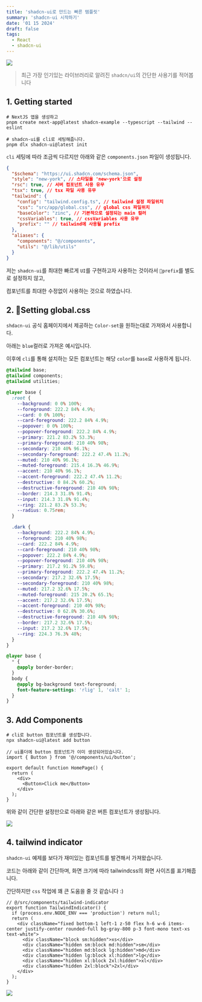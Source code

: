```yaml
---
title: 'shadcn-ui로 만드는 빠른 템플릿'
summary: 'shadcn-ui 시작하기'
date: '01 15 2024'
draft: false
tags:
  - React
  - shadcn-ui
---
```


![](https://i.imgur.com/MhDG4uR.png)

> 최근 가장 인기있는 라이브러리로 알려진 `shadcn/ui`의 간단한 사용기를 적어봅니다

## 1. Getting started

```shell
# NextJS 앱을 생성하고
pnpm create next-app@latest shadcn-example --typescript --tailwind --eslint

# shadcn-ui를 cli로 세팅해줍니다.
pnpm dlx shadcn-ui@latest init
```

`cli` 세팅에 따라 조금씩 다르지만 아래와 같은 `components.json` 파일이 생성됩니다.

```json
{
  "$schema": "https://ui.shadcn.com/schema.json",
  "style": "new-york", // 스타일을 'new-york'으로 설정
  "rsc": true, // 서버 컴포넌트 사용 유무
  "tsx": true, // tsx 파일 사용 유무
  "tailwind": {
    "config": "tailwind.config.ts", // tailwind 설정 파일위치
    "css": "src/app/global.css", // global css 파일위치
    "baseColor": "zinc", // 기본적으로 설정되는 main 컬러
    "cssVariables": true, // cssVariables 사용 유무
    "prefix": "" // tailwind에 사용될 prefix
  },
  "aliases": {
    "components": "@/components",
    "utils": "@/lib/utils"
  }
}
```

저는 `shadcn-ui`를 최대한 빠르게 `UI`를 구현하고자 사용하는 것이라서 `prefix`를 별도로 설정하지 않고,

컴포넌트를 최대한 수정없이 사용하는 것으로 하였습니다.

## 2. Setting global.css

`shdacn-ui` 공식 홈페이지에서 제공하는 `Color-set`을 원하는대로 가져와서 사용합니다.

아래는 `blue`컬러로 가져온 예시입니다.

이후에 `cli`를 통해 설치하는 모든 컴포넌트는 해당 `color`를 `base`로 사용하게 됩니다.

```css
@tailwind base;
@tailwind components;
@tailwind utilities;

@layer base {
  :root {
    --background: 0 0% 100%;
    --foreground: 222.2 84% 4.9%;
    --card: 0 0% 100%;
    --card-foreground: 222.2 84% 4.9%;
    --popover: 0 0% 100%;
    --popover-foreground: 222.2 84% 4.9%;
    --primary: 221.2 83.2% 53.3%;
    --primary-foreground: 210 40% 98%;
    --secondary: 210 40% 96.1%;
    --secondary-foreground: 222.2 47.4% 11.2%;
    --muted: 210 40% 96.1%;
    --muted-foreground: 215.4 16.3% 46.9%;
    --accent: 210 40% 96.1%;
    --accent-foreground: 222.2 47.4% 11.2%;
    --destructive: 0 84.2% 60.2%;
    --destructive-foreground: 210 40% 98%;
    --border: 214.3 31.8% 91.4%;
    --input: 214.3 31.8% 91.4%;
    --ring: 221.2 83.2% 53.3%;
    --radius: 0.75rem;
  }

  .dark {
    --background: 222.2 84% 4.9%;
    --foreground: 210 40% 98%;
    --card: 222.2 84% 4.9%;
    --card-foreground: 210 40% 98%;
    --popover: 222.2 84% 4.9%;
    --popover-foreground: 210 40% 98%;
    --primary: 217.2 91.2% 59.8%;
    --primary-foreground: 222.2 47.4% 11.2%;
    --secondary: 217.2 32.6% 17.5%;
    --secondary-foreground: 210 40% 98%;
    --muted: 217.2 32.6% 17.5%;
    --muted-foreground: 215 20.2% 65.1%;
    --accent: 217.2 32.6% 17.5%;
    --accent-foreground: 210 40% 98%;
    --destructive: 0 62.8% 30.6%;
    --destructive-foreground: 210 40% 98%;
    --border: 217.2 32.6% 17.5%;
    --input: 217.2 32.6% 17.5%;
    --ring: 224.3 76.3% 48%;
  }
}

@layer base {
  * {
    @apply border-border;
  }
  body {
    @apply bg-background text-foreground;
    font-feature-settings: 'rlig' 1, 'calt' 1;
  }
}
```

## 3. Add Components

```shell
# cli로 button 컴포넌트를 생성합니다.
npx shadcn-ui@latest add button
```

```tsx
// ui폴더에 button 컴포넌트가 이미 생성되어있습니다.
import { Button } from '@/components/ui/button';

export default function HomePage() {
  return (
    <div>
      <Button>Click me</Button>
    </div>
  );
}
```

위와 같이 간단한 설정만으로 아래와 같은 버튼 컴포넌트가 생성됩니다.

![](https://i.imgur.com/m9IbNu5.png)

## 4. tailwind indicator

`shadcn-ui` 예제를 보다가 재미있는 컴포넌트를 발견해서 가져왔습니다.

코드는 아래와 같이 간단하며, 화면 크기에 따라 tailwindcss의 화면 사이즈를 표기해줍니다.

간단하지만 `css` 작업에 꽤 큰 도움을 줄 것 같습니다 :)

```tsx
// @/src/components/tailwind-indicator
export function TailwindIndicator() {
  if (process.env.NODE_ENV === 'production') return null;
  return (
    <div className="fixed bottom-1 left-1 z-50 flex h-6 w-6 items-center justify-center rounded-full bg-gray-800 p-3 font-mono text-xs text-white">
      <div className="block sm:hidden">xs</div>
      <div className="hidden sm:block md:hidden">sm</div>
      <div className="hidden md:block lg:hidden">md</div>
      <div className="hidden lg:block xl:hidden">lg</div>
      <div className="hidden xl:block 2xl:hidden">xl</div>
      <div className="hidden 2xl:block">2xl</div>
    </div>
  );
}
```

![](https://i.imgur.com/1pMnl7K.png)
